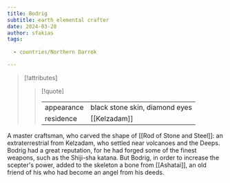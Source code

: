 ```yaml
---
title: Bodrig
subtitle: earth elemental crafter
date: 2024-03-28
author: sfakias
tags:
  
  - countries/Northern Darrok

---
```

> [!attributes]
> 
> > [!quote]
> >
> > | | |
> > | --- | --- |
> > | appearance | black stone skin, diamond eyes |
> > | residence | [[Kelzadam]] |

A master craftsman, who carved the shape of [[Rod of Stone and Steel]]: an extraterrestrial from Kelzadam, who settled near volcanoes and the Deeps. Bodrig had a great reputation, for he had forged some of the finest weapons, such as the Shiji-sha katana. But Bodrig, in order to increase the scepter's power, added to the skeleton a bone from [[Ashatai]], an old friend of his who had become an angel from his deeds.